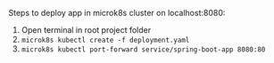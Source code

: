 Steps to deploy app in microk8s cluster on localhost:8080:

1. Open terminal in root project folder
2. `microk8s kubectl create -f deployment.yaml`
3. `microk8s kubectl port-forward service/spring-boot-app 8080:80`
